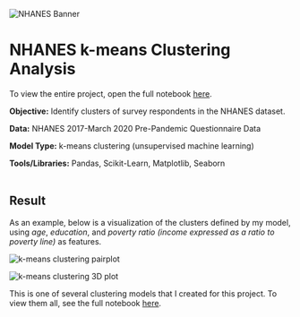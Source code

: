 ![NHANES Banner](https://github.com/user-attachments/assets/1a3a6e9c-8183-4290-b7d1-c653e8cf5d21)

# NHANES k-means Clustering Analysis

To view the entire project, open the full notebook [here](https://github.com/tyler-dardis/NHANES-kmeans-Clustering/blob/main/NHANES_k_means_Clustering.ipynb).

**Objective:** Identify clusters of survey respondents in the NHANES dataset.

**Data:** NHANES 2017-March 2020 Pre-Pandemic Questionnaire Data

**Model Type:** k-means clustering (unsupervised machine learning)

**Tools/Libraries:** Pandas, Scikit-Learn, Matplotlib, Seaborn
<br><br>

## Result

As an example, below is a visualization of the clusters defined by my model, using *age*, *education*, and *poverty ratio (income expressed as a ratio to poverty line)* as features.

![k-means clustering pairplot](https://github.com/user-attachments/assets/2ca1f213-e004-4796-b66e-ca6f8ad33cb1)

![k-means clustering 3D plot](https://github.com/user-attachments/assets/e737be49-30c1-4c74-b21d-3f8ca0807e48)

This is one of several clustering models that I created for this project. To view them all, see the full notebook [here](https://github.com/tyler-dardis/NHANES-kmeans-Clustering/blob/main/NHANES_k_means_Clustering.ipynb).
